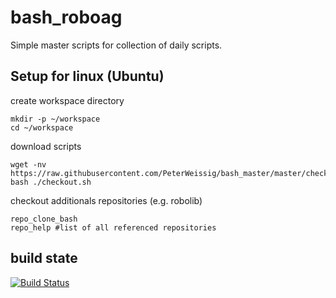 # bash_roboag
Simple master scripts for collection of daily scripts.

## Setup for linux (Ubuntu)
create workspace directory

    mkdir -p ~/workspace
    cd ~/workspace


download scripts

    wget -nv https://raw.githubusercontent.com/PeterWeissig/bash_master/master/checkout.sh
    bash ./checkout.sh


checkout additionals repositories (e.g. robolib)

    repo_clone_bash
    repo_help #list of all referenced repositories

## build state
[![Build Status](https://travis-ci.org/peterweissig/bash_master.svg?branch=master)](https://travis-ci.org/peterweissig/bash_master)
